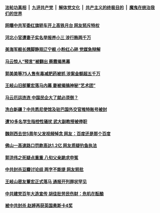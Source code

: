 

####  [法轮功真相](../../../../basic/blob/master/README.md?t=04132232) &nbsp;|&nbsp; [九评共产党](../../../../9ping.md/blob/master/README.md?t=04132232) &nbsp;|&nbsp; [解体党文化](../../../../jtdwh.md/blob/master/README.md?t=04132232)  &nbsp;|&nbsp; [共产主义的终极目的](../../../../gczydzjmd.md/blob/master/README.md?t=04132232) &nbsp;|&nbsp; [魔鬼在统治我们的世界](../../../../mgztzwmdsj.md/blob/master/README.md?t=04132232) 

#### [网曝中共军委红旗轿车开上高铁月台 网友怒斥特权](../pages/soh5/494600.md?t=04132232) 
#### [河北小官遭妻子实名举报养小三 涉行贿两千万](../pages/soh5/494513.md?t=04132232) 
#### [美海军舰长翘脚静观辽宁舰 小粉红心碎 党媒急辩解](../pages/soh5/494594.md?t=04132232) 
#### [马云惊人“预言”被翻出 蔡霞揭黑幕](../pages/soh5/494558.md?t=04132232) 
#### [郭美美等75人售有毒减肥药被抓 涉案金额超五千万](../pages/soh5/494534.md?t=04132232) 
#### [王岐山旧部董宏落马内幕 妻被揭搞神秘“艺术团”](../pages/soh5/494531.md?t=04132232) 
#### [马云厄运连连 中国民企大了就必须倒？](../pages/soh5/494516.md?t=04132232) 
#### [洗白新疆？中共悉尼使馆及驻巴国外交官推特账号被封](../pages/soh5/494480.md?t=04132232) 
#### [遭10多名学生指控性骚扰 武大副教授被停职](../pages/soh5/494489.md?t=04132232) 
#### [魏则西去世5周年父发视频悼念 网友：百度还是那个百度](../pages/soh5/494435.md?t=04132232) 
#### [佛山一高速路口罚款高达1.2亿 网友质疑钓鱼执法](../pages/soh5/494438.md?t=04132232) 
#### [郭洪伟之死疑点重重 八旬父亲跪求申冤](../pages/soh5/494423.md?t=04132232) 
#### [中共封杀豆瓣讨论组 两字不能提 网友怒批](../pages/soh5/494411.md?t=04132232) 
#### [王岐山密友董宏正式落马 通报开列罪状罕见](../pages/soh5/494345.md?t=04132232) 
#### [中共建党百年大造宣传 胡佳批劳民伤财：危机在酝酿](../pages/soh5/494324.md?t=04132232) 
#### [被中共封杀 赵婷再获英国奥斯卡4奖](../pages/soh5/494327.md?t=04132232) 
